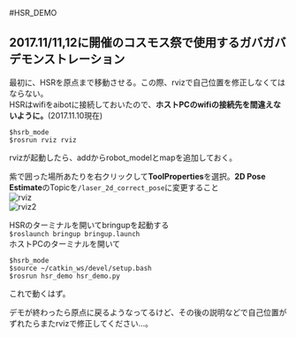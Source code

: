 #HSR_DEMO
## 2017.11/11,12に開催のコスモス祭で使用するガバガバデモンストレーション

最初に、HSRを原点まで移動させる。この際、rvizで自己位置を修正しなくてはならない。  
HSRはwifiをaibotに接続しておいたので、**ホストPCのwifiの接続先を間違えないように。**(2017.11.10現在)

    $hsrb_mode
    $rosrun rviz rviz

rvizが起動したら、addからrobot_modelとmapを追加しておく。

紫で囲った場所あたりを右クリックして**ToolProperties**を選択。**2D Pose Estimate**のTopicを`/laser_2d_correct_pose`に変更すること   
![rviz](https://github.com/TANUKIpro/img_dock/blob/master/rviz.png)  
![rviz2](https://github.com/TANUKIpro/img_dock/blob/master/rviz2.png)

HSRのターミナルを開いてbringupを起動する   
`$roslaunch bringup bringup.launch`  
ホストPCのターミナルを開いて  

    $hsrb_mode
    $source ~/catkin_ws/devel/setup.bash
    $rosrun hsr_demo hsr_demo.py
これで動くはず。  

デモが終わったら原点に戻るようなってるけど、その後の説明などで自己位置がずれたらまたrvizで修正してください...。
